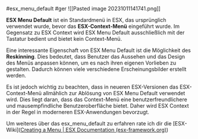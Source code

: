 #esx_menu_default #ger
![[Pasted image 20231011141741.png]]

**ESX Menu Default** ist ein Standardmenü in ESX, das ursprünglich verwendet wurde, bevor das **ESX-Context-Menü** eingeführt wurde. Im Gegensatz zu ESX Context wird ESX Menu Default ausschließlich mit der Tastatur bedient und bietet kein Context-Menü.

Eine interessante Eigenschaft von ESX Menu Default ist die Möglichkeit des **Reskinning**. Dies bedeutet, dass Benutzer das Aussehen und das Design des Menüs anpassen können, um es nach ihren eigenen Vorlieben zu gestalten. Dadurch können viele verschiedene Erscheinungsbilder erstellt werden.

Es ist jedoch wichtig zu beachten, dass in neueren ESX-Versionen das ESX-Context-Menü allmählich zur Ablösung von ESX Menu Default verwendet wird. Dies liegt daran, dass das Context-Menü eine benutzerfreundlichere und mausempfindliche Benutzeroberfläche bietet. Daher wird ESX Context in der Regel in moderneren ESX-Anwendungen bevorzugt.

Um weiteres über das esx_menu_default zu erfahren rate ich dir die [ESX-Wiki]([Creating a Menu | ESX Documentation (esx-framework.org)](https://documentation.esx-framework.org/addons/menu_default/create_menu))

